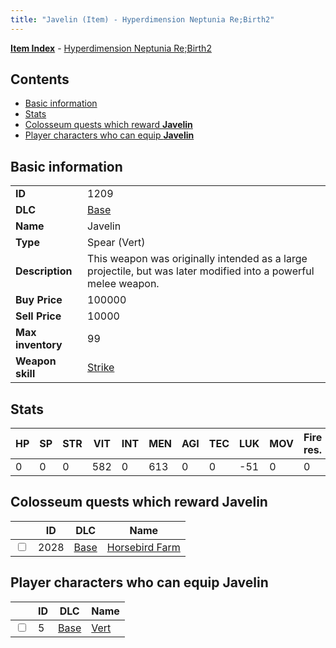 ```yaml
---
title: "Javelin (Item) - Hyperdimension Neptunia Re;Birth2"
---
```


[**Item Index**](/neptunia/rb2/item/index.html) - [Hyperdimension Neptunia Re;Birth2](/neptunia/rb2)

## Contents

- [Basic information](#basic-information)
- [Stats](#stats)
- [Colosseum quests which reward **Javelin**](#colosseum-quests-which-reward-javelin)
- [Player characters who can equip **Javelin**](#player-characters-who-can-equip-javelin)

## Basic information

|   |   |
| -- | -- |
| **ID** | 1209 |
| **DLC** | [Base](/neptunia/rb2/dlc/0-base.html) |
| **Name** | Javelin |
| **Type** | Spear (Vert) |
| **Description** | This weapon was originally intended as a large projectile, but was later modified into a powerful melee weapon. |
| **Buy Price** | 100000 |
| **Sell Price** | 10000 |
| **Max inventory** | 99 |
| **Weapon skill** | [Strike](/neptunia/rb2/skill/0-1203-strike.html) |

## Stats

| HP | SP | STR | VIT | INT | MEN | AGI | TEC | LUK | MOV | Fire res. | Ice res. | Wind res. | Lightning res. |
| -- | -- | --- | --- | --- | --- | --- | --- | --- | --- | --------- | -------- | --------- | -------------- |
| 0 | 0 | 0 | 582 | 0 | 613 | 0 | 0 | -51 | 0 | 0 | 0 | 0 | 0 |

## Colosseum quests which reward **Javelin**

|    | ID | DLC | Name |
| -- | -- | --- | ---- |
| <input type="checkbox" id="rb2-colosseum-0-2028" class="trackbox" /> | 2028 | [Base](/neptunia/rb2/dlc/0-base.html) | [Horsebird Farm](/neptunia/rb2/colosseum/0-2028-horsebird-farm.html) |

## Player characters who can equip **Javelin**

|    | ID | DLC | Name |
| -- | -- | --- | ---- |
| <input type="checkbox" id="rb2-player-0-5" class="trackbox" /> | 5 | [Base](/neptunia/rb2/dlc/0-base.html) | [Vert](/neptunia/rb2/player/0-5-vert.html) |